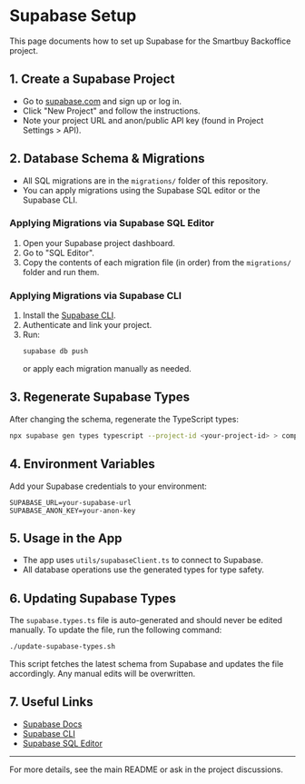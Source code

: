 # Supabase Setup

This page documents how to set up Supabase for the Smartbuy Backoffice project.

## 1. Create a Supabase Project
- Go to [supabase.com](https://supabase.com/) and sign up or log in.
- Click "New Project" and follow the instructions.
- Note your project URL and anon/public API key (found in Project Settings > API).

## 2. Database Schema & Migrations
- All SQL migrations are in the `migrations/` folder of this repository.
- You can apply migrations using the Supabase SQL editor or the Supabase CLI.

### Applying Migrations via Supabase SQL Editor
1. Open your Supabase project dashboard.
2. Go to "SQL Editor".
3. Copy the contents of each migration file (in order) from the `migrations/` folder and run them.

### Applying Migrations via Supabase CLI
1. Install the [Supabase CLI](https://supabase.com/docs/guides/cli).
2. Authenticate and link your project.
3. Run:
   ```bash
   supabase db push
   ```
   or apply each migration manually as needed.

## 3. Regenerate Supabase Types
After changing the schema, regenerate the TypeScript types:
```bash
npx supabase gen types typescript --project-id <your-project-id> > components/general/supabase.types.ts
```

## 4. Environment Variables
Add your Supabase credentials to your environment:
```env
SUPABASE_URL=your-supabase-url
SUPABASE_ANON_KEY=your-anon-key
```

## 5. Usage in the App
- The app uses `utils/supabaseClient.ts` to connect to Supabase.
- All database operations use the generated types for type safety.

## 6. Updating Supabase Types

The `supabase.types.ts` file is auto-generated and should never be edited manually. To update the file, run the following command:

```bash
./update-supabase-types.sh
```

This script fetches the latest schema from Supabase and updates the file accordingly. Any manual edits will be overwritten.

## 7. Useful Links
- [Supabase Docs](https://supabase.com/docs)
- [Supabase CLI](https://supabase.com/docs/guides/cli)
- [Supabase SQL Editor](https://app.supabase.com/project/_/sql)

---
For more details, see the main README or ask in the project discussions.
